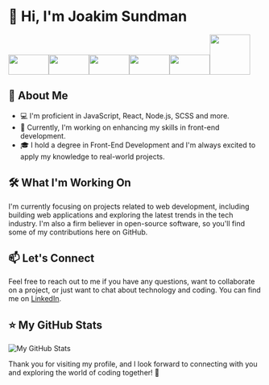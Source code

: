 # 👋 Hi, I'm Joakim Sundman
<img src="https://i0.wp.com/blog.canadianwebhosting.com/wp-content/uploads/2018/04/javascript-logo.png?ssl=1" width="80" height="40"><img src="https://upload.wikimedia.org/wikipedia/commons/a/a7/React-icon.svg" width="80" height="40"><img src="https://upload.wikimedia.org/wikipedia/commons/9/96/Sass_Logo_Color.svg" width="80" height="40"><img src="https://res.cloudinary.com/practicaldev/image/fetch/s--R1poIk0x--/c_limit%2Cf_auto%2Cfl_progressive%2Cq_auto%2Cw_800/https://raw.githubusercontent.com/serverless/assets/master/Icon/Framework/PNG/Serverless_Framework-icon01.png" width="80" height="40"><img src="https://upload.wikimedia.org/wikipedia/commons/4/4c/Typescript_logo_2020.svg" width="80" height="40"><img src="https://cdn4.iconfinder.com/data/icons/logos-and-brands/512/21_Angular_logo_logos-512.png" width="80" height="80">
## 🚀 About Me

- 💻 I'm proficient in JavaScript, React, Node.js, SCSS and more.
- 🌱 Currently, I'm working on enhancing my skills in front-end development.
- 🎓 I hold a degree in Front-End Development and I'm always excited to apply my knowledge to real-world projects.

## 🛠️ What I'm Working On

I'm currently focusing on projects related to web development, including building web applications and exploring the latest trends in the tech industry. I'm also a firm believer in open-source software, so you'll find some of my contributions here on GitHub.

## 📫 Let's Connect

Feel free to reach out to me if you have any questions, want to collaborate on a project, or just want to chat about technology and coding. You can find me on [LinkedIn](https://www.linkedin.com/in/joakim-sundman-00556b190/).

## ⭐ My GitHub Stats

![My GitHub Stats](https://github-readme-stats.vercel.app/api?username=jayhyllie&show_icons=true&theme=dark)

Thank you for visiting my profile, and I look forward to connecting with you and exploring the world of coding together! 🚀

